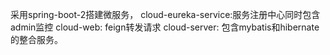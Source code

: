 采用spring-boot-2搭建微服务，
cloud-eureka-service:服务注册中心同时包含admin监控
cloud-web: feign转发请求
cloud-server: 包含mybatis和hibernate的整合服务。
